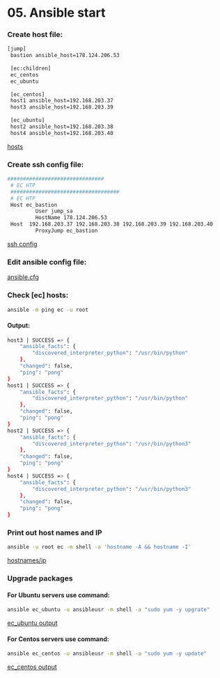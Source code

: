 # 05. Ansible start

### Create host file:
```bash
[jump]
 bastion ansible_host=178.124.206.53
 
 [ec:children]
 ec_centos
 ec_ubuntu
 
 [ec_centos]
 host1 ansible_host=192.168.203.37
 host3 ansible_host=192.168.203.39
 
 [ec_ubuntu]
 host2 ansible_host=192.168.203.38
 host4 ansible_host=192.168.203.40
```
[hosts](./hosts)

### Create ssh config file:
```bash
###############################
 # EC HTP
 ###################################
 # EC HTP
 Host ec_bastion
         User jump_sa
         HostName 178.124.206.53
 Host  192.168.203.37 192.168.203.38 192.168.203.39 192.168.203.40
         ProxyJump ec_bastion
```
[ssh config](./config)

### Edit ansible config file:

[ansible.cfg](./ansible.cfg)


### Check [ec] hosts:
```bash
ansible -m ping ec -u root
```
#### Output:
```bash
host3 | SUCCESS => {
    "ansible_facts": {
        "discovered_interpreter_python": "/usr/bin/python"
    },
    "changed": false,
    "ping": "pong"
}
host1 | SUCCESS => {
    "ansible_facts": {
        "discovered_interpreter_python": "/usr/bin/python"
    },
    "changed": false,
    "ping": "pong"
}
host2 | SUCCESS => {
    "ansible_facts": {
        "discovered_interpreter_python": "/usr/bin/python3"
    },
    "changed": false,
    "ping": "pong"
}
host4 | SUCCESS => {
    "ansible_facts": {
        "discovered_interpreter_python": "/usr/bin/python3"
    },
    "changed": false,
    "ping": "pong"
}
```

### Print out host names and IP
```bash
ansible -u root ec -m shell -a 'hostname -A && hostname -I'
```
[hostnames/ip](./host_names_ip)

### Upgrade packages
#### For Ubuntu servers use command:
```bash
ansible ec_ubuntu -u ansibleusr -m shell -a "sudo yum -y upgrate"
```
[ec_ubuntu output](./ec_ubunu_upgrade)

#### For Centos servers use command:
```bash
ansible ec_centos -u ansibleusr -m shell -a "sudo yum -y update"
```
[ec_centos output](./ec_centos_upgrade)



